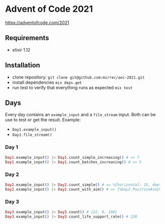 # Advent of Code 2021

https://adventofcode.com/2021

## Requirements

* elixir 1.12

## Installation

* clone repository: `git clone git@github.com:mirrec/aoc-2021.git`
* install dependencies `mix deps.get`
* run test to verify that everything runs as expected `mix test`

## Days

Every day contains an `example_input` and a `file_stream` input. Both can be use to test or get the result. Example:
* `Day1.example_input()`
* `Day1.file_stream()`

### Day 1

```elixir
Day1.example_input() |> Day1.count_simple_increasing() # => 7
Day1.example_input() |> Day1.count_batches_increasing() # => 5
```

### Day 2

```elixir
Day2.example_input() |> Day2.count_simple() # => %{horizontal: 15, depth: 10, result: 150}
Day2.example_input() |> Day2.count_with_aim() # => {%Day2.PositionAim{horizontal: 15, depth: 60, aim: 10}, 900}
```

### Day 3

```elixir
Day3.example_input() |> Day3.count() # {22, 9, 198}
Day3.example_input() |> Day3.count_life_support_rate() # 230
```
